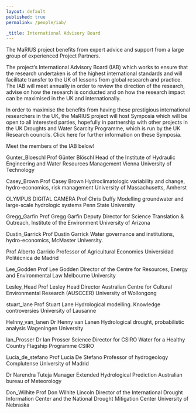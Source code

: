 ```yaml
---
layout: default
published: true
permalink: /people/iab/

_title: International Advisory Board
---
```


The MaRIUS project benefits from expert advice and support from a large group of experienced Project Partners.

The project’s International Advisory Board (IAB) which works to ensure that the research undertaken is of the highest international standards and will facilitate transfer to the UK of lessons from global research and practice.  The IAB will meet annually in order to review the direction of the research, advise on how the research is conducted and on how the research impact can be maximised in the UK and internationally.

In order to maximise the benefits from having these prestigious international researchers in the UK, the MaRIUS project will host Symposia which will be open to all interested parties, hopefully in partnership with other projects in the UK Droughts and Water Scarcity Programme, which is run by the UK Research councils.  Click here for further information on these Symposia.

Meet the members of the IAB below!

Gunter_Bloeschl	Prof Günter Blöschl
Head of the Institute of Hydraulic Engineering and Water Resources Management
Vienna University of Technology

Casey_Brown	Prof Casey Brown
Hydroclimatologic variability and change, hydro-economics, risk management
University of Massachusetts, Amherst

OLYMPUS DIGITAL CAMERA	Prof Chris Duffy
Modelling groundwater and large-scale hydrologic systems
Penn State University

Gregg_Garfin	Prof Gregg Garfin
Deputy Director for Science Translation & Outreach, Institute of the Environment University of Arizona

Dustin_Garrick	Prof Dustin Garrick
Water governance and institutions, hydro-economics, McMaster University.

Prof Alberto Garrido
Professor of Agricultural Economics
Universidad Politécnica de Madrid

Lee_Godden	Prof Lee Godden
Director of the Centre for Resources, Energy and Environmental Law
Melbourne University

Lesley_Head	Prof Lesley Head
Director Australian Centre for Cultural Environmental Research (AUSCCER)
University of Wollongong

stuart_lane	Prof Stuart Lane
Hydrological modelling. Knowledge controversies
University of Lausanne

Helnny_van_lanen	Dr Henny van Lanen
Hydrological drought, probabilistic analysis
Wageningen University

Ian_Prosser	Dr Ian Prosser
Science Director for CSIRO Water for a Healthy Country Flagship Programme
CSIRO

Lucia_de_stefano	Prof Lucia De Stefano
Professor of hydrogeology
Complutense University of Madrid

Dr Narendra Tuteja
Manager Extended Hydrological Prediction
Australian bureau of Meteorology

Don_Wilhite	Prof Don Wilhite
Lincoln Director of the International Drought Information Center and the National Drought Mitigation Center
University of Nebraska